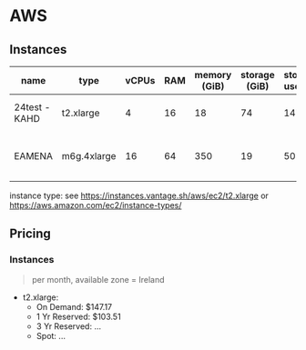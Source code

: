 # AWS

## Instances

| name 	| type 	| vCPUs 	| RAM 	| memory (GiB) | storage (GiB) | storage used % 	| price (per month, $)	| notes 	| date 	|
|------	|------	|-------	|-----	|--------|--------|---------------	|-------	|-------	|------	|
| 24test - KAHD | t2.xlarge	| 4 | 16 | 18 | 74 | 147 | Arches v5.2, over-provisioned | | 23-10-09
| EAMENA | m6g.4xlarge	| 16  | 64 | 350 | 19 | 502	| Arches v7.3, under-provisioned | | 23-10-09

instance type: see https://instances.vantage.sh/aws/ec2/t2.xlarge or https://aws.amazon.com/ec2/instance-types/

## Pricing

### Instances
> per month, available zone = Ireland

* t2.xlarge:
	- On Demand: $147.17
	- 1 Yr Reserved: $103.51
	- 3 Yr Reserved: ...
	- Spot: ...












